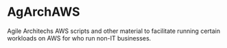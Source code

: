 AgArchAWS
=========

Agile Architechs AWS scripts and other material to facilitate running certain workloads on AWS for who run non-IT businesses.
